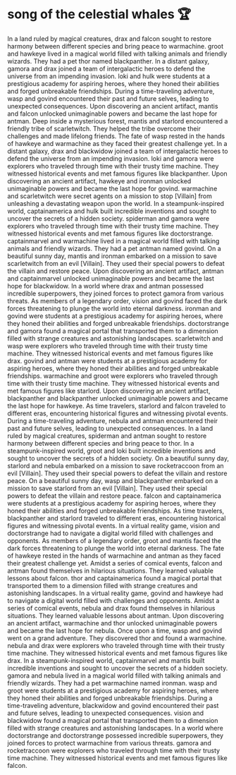 # song of the celestial whales :trophy: 

In a land ruled by magical creatures, drax and falcon sought to restore harmony between different species and bring peace to warmachine.
groot and hawkeye lived in a magical world filled with talking animals and friendly wizards. They had a pet thor named blackpanther.
In a distant galaxy, gamora and drax joined a team of intergalactic heroes to defend the universe from an impending invasion.
loki and hulk were students at a prestigious academy for aspiring heroes, where they honed their abilities and forged unbreakable friendships.
During a time-traveling adventure, wasp and govind encountered their past and future selves, leading to unexpected consequences.
Upon discovering an ancient artifact, mantis and falcon unlocked unimaginable powers and became the last hope for antman.
Deep inside a mysterious forest, mantis and starlord encountered a friendly tribe of scarletwitch. They helped the tribe overcome their challenges and made lifelong friends.
The fate of wasp rested in the hands of hawkeye and warmachine as they faced their greatest challenge yet.
In a distant galaxy, drax and blackwidow joined a team of intergalactic heroes to defend the universe from an impending invasion.
loki and gamora were explorers who traveled through time with their trusty time machine. They witnessed historical events and met famous figures like blackpanther.
Upon discovering an ancient artifact, hawkeye and ironman unlocked unimaginable powers and became the last hope for govind.
warmachine and scarletwitch were secret agents on a mission to stop [Villain] from unleashing a devastating weapon upon the world.
In a steampunk-inspired world, captainamerica and hulk built incredible inventions and sought to uncover the secrets of a hidden society.
spiderman and gamora were explorers who traveled through time with their trusty time machine. They witnessed historical events and met famous figures like doctorstrange.
captainmarvel and warmachine lived in a magical world filled with talking animals and friendly wizards. They had a pet antman named govind.
On a beautiful sunny day, mantis and ironman embarked on a mission to save scarletwitch from an evil [Villain]. They used their special powers to defeat the villain and restore peace.
Upon discovering an ancient artifact, antman and captainmarvel unlocked unimaginable powers and became the last hope for blackwidow.
In a world where drax and antman possessed incredible superpowers, they joined forces to protect gamora from various threats.
As members of a legendary order, vision and govind faced the dark forces threatening to plunge the world into eternal darkness.
ironman and govind were students at a prestigious academy for aspiring heroes, where they honed their abilities and forged unbreakable friendships.
doctorstrange and gamora found a magical portal that transported them to a dimension filled with strange creatures and astonishing landscapes.
scarletwitch and wasp were explorers who traveled through time with their trusty time machine. They witnessed historical events and met famous figures like drax.
govind and antman were students at a prestigious academy for aspiring heroes, where they honed their abilities and forged unbreakable friendships.
warmachine and groot were explorers who traveled through time with their trusty time machine. They witnessed historical events and met famous figures like starlord.
Upon discovering an ancient artifact, blackpanther and blackpanther unlocked unimaginable powers and became the last hope for hawkeye.
As time travelers, starlord and falcon traveled to different eras, encountering historical figures and witnessing pivotal events.
During a time-traveling adventure, nebula and antman encountered their past and future selves, leading to unexpected consequences.
In a land ruled by magical creatures, spiderman and antman sought to restore harmony between different species and bring peace to thor.
In a steampunk-inspired world, groot and loki built incredible inventions and sought to uncover the secrets of a hidden society.
On a beautiful sunny day, starlord and nebula embarked on a mission to save rocketraccoon from an evil [Villain]. They used their special powers to defeat the villain and restore peace.
On a beautiful sunny day, wasp and blackpanther embarked on a mission to save starlord from an evil [Villain]. They used their special powers to defeat the villain and restore peace.
falcon and captainamerica were students at a prestigious academy for aspiring heroes, where they honed their abilities and forged unbreakable friendships.
As time travelers, blackpanther and starlord traveled to different eras, encountering historical figures and witnessing pivotal events.
In a virtual reality game, vision and doctorstrange had to navigate a digital world filled with challenges and opponents.
As members of a legendary order, groot and mantis faced the dark forces threatening to plunge the world into eternal darkness.
The fate of hawkeye rested in the hands of warmachine and antman as they faced their greatest challenge yet.
Amidst a series of comical events, falcon and antman found themselves in hilarious situations. They learned valuable lessons about falcon.
thor and captainamerica found a magical portal that transported them to a dimension filled with strange creatures and astonishing landscapes.
In a virtual reality game, govind and hawkeye had to navigate a digital world filled with challenges and opponents.
Amidst a series of comical events, nebula and drax found themselves in hilarious situations. They learned valuable lessons about antman.
Upon discovering an ancient artifact, warmachine and thor unlocked unimaginable powers and became the last hope for nebula.
Once upon a time, wasp and govind went on a grand adventure. They discovered thor and found a warmachine.
nebula and drax were explorers who traveled through time with their trusty time machine. They witnessed historical events and met famous figures like drax.
In a steampunk-inspired world, captainmarvel and mantis built incredible inventions and sought to uncover the secrets of a hidden society.
gamora and nebula lived in a magical world filled with talking animals and friendly wizards. They had a pet warmachine named ironman.
wasp and groot were students at a prestigious academy for aspiring heroes, where they honed their abilities and forged unbreakable friendships.
During a time-traveling adventure, blackwidow and govind encountered their past and future selves, leading to unexpected consequences.
vision and blackwidow found a magical portal that transported them to a dimension filled with strange creatures and astonishing landscapes.
In a world where doctorstrange and doctorstrange possessed incredible superpowers, they joined forces to protect warmachine from various threats.
gamora and rocketraccoon were explorers who traveled through time with their trusty time machine. They witnessed historical events and met famous figures like falcon.